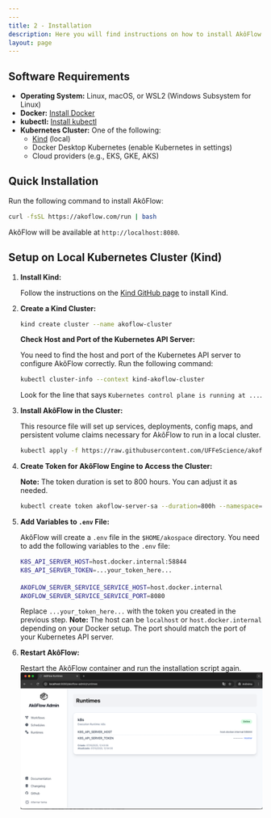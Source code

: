 ```yaml
---
---
title: 2 - Installation
description: Here you will find instructions on how to install AkôFlow in different environments, including local clusters and cloud platforms.
layout: page
---
```


## Software Requirements

- **Operating System:** Linux, macOS, or WSL2 (Windows Subsystem for Linux)
- **Docker:** [Install Docker](https://docs.docker.com/get-docker/)
- **kubectl:** [Install kubectl](https://kubernetes.io/docs/tasks/tools/)
- **Kubernetes Cluster:** One of the following:
   - [Kind](https://kind.sigs.k8s.io/) (local)
   - Docker Desktop Kubernetes (enable Kubernetes in settings)
   - Cloud providers (e.g., EKS, GKE, AKS)

## Quick Installation

Run the following command to install AkôFlow:
```bash
curl -fsSL https://akoflow.com/run | bash
```

AkôFlow will be available at `http://localhost:8080`.

## Setup on Local Kubernetes Cluster (Kind)

1. **Install Kind:**

    Follow the instructions on the [Kind GitHub page](https://kind.sigs.k8s.io/docs/user/quick-start/) to install Kind.

2. **Create a Kind Cluster:**
    ```bash
    kind create cluster --name akoflow-cluster
    ```
    
    **Check Host and Port of the Kubernetes API Server:**
    
    You need to find the host and port of the Kubernetes API server to configure AkôFlow correctly. Run the following command:

    ```bash
    kubectl cluster-info --context kind-akoflow-cluster
    ```
    Look for the line that says `Kubernetes control plane is running at ...`. 

3. **Install AkôFlow in the Cluster:**

    This resource file will set up services, deployments, config maps, and persistent volume claims necessary for AkôFlow to run in a local cluster.

    ```bash
    kubectl apply -f https://raw.githubusercontent.com/UFFeScience/akoflow/main/pkg/server/resource/akoflow-dev-dockerdesktop.yaml
    ```

4. **Create Token for AkôFlow Engine to Access the Cluster:** 
    
    **Note:** The token duration is set to 800 hours. You can adjust it as needed.

    ```bash
    kubectl create token akoflow-server-sa --duration=800h --namespace=akoflow
    ```

5. **Add Variables to `.env` File:**

    AkôFlow will create a `.env` file in the `$HOME/akospace` directory. You need to add the following variables to the `.env` file:

    ```bash
    K8S_API_SERVER_HOST=host.docker.internal:58844
    K8S_API_SERVER_TOKEN=...your_token_here...
    
    AKOFLOW_SERVER_SERVICE_SERVICE_HOST=host.docker.internal
    AKOFLOW_SERVER_SERVICE_SERVICE_PORT=8080
    ```
    Replace `...your_token_here...` with the token you created in the previous step. 
    **Note:** The host can be `localhost` or `host.docker.internal` depending on your Docker setup. The port should match the port of your Kubernetes API server.

6. **Restart AkôFlow:**

   Restart the AkôFlow container and run the installation script again.
   ![AkôFlow connected to local Kind cluster](assets/images/docs_runtime_connected.png "AkôFlow connected to local Kind cluster")